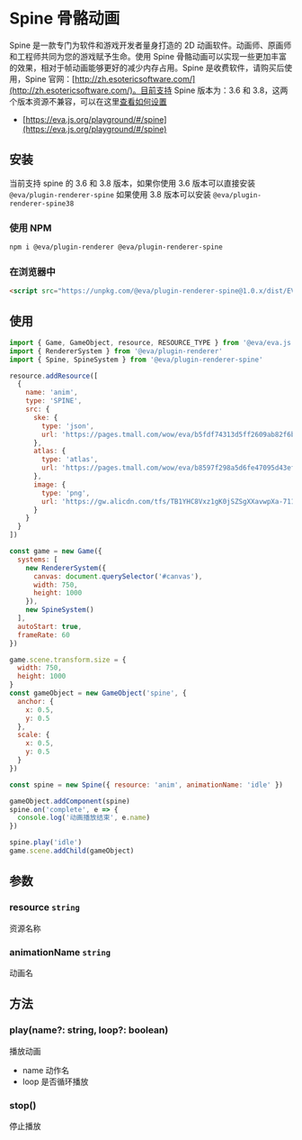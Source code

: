 # Spine 骨骼动画

Spine 是一款专门为软件和游戏开发者量身打造的 2D 动画软件。动画师、原画师和工程师共同为您的游戏赋予生命。使用 Spine 骨骼动画可以实现一些更加丰富的效果，相对于帧动画能够更好的减少内存占用。Spine 是收费软件，请购买后使用，Spine 官网：[http://zh.esotericsoftware.com/](http://zh.esotericsoftware.com/)。目前支持 Spine 版本为：3.6 和 3.8，这两个版本资源不兼容，可以在这里[查看如何设置](http://zh.esotericsoftware.com/spine-settings#Version)

- [https://eva.js.org/playground/#/spine](https://eva.js.org/playground/#/spine)

## 安装

当前支持 spine 的 3.6 和 3.8 版本，如果你使用 3.6 版本可以直接安装 `@eva/plugin-renderer-spine` 如果使用 3.8 版本可以安装 `@eva/plugin-renderer-spine38`

### 使用 NPM
```bash
npm i @eva/plugin-renderer @eva/plugin-renderer-spine
```

### 在浏览器中
```html
<script src="https://unpkg.com/@eva/plugin-renderer-spine@1.0.x/dist/EVA.plugin.renderer.spine.min.js"></script>
```

## 使用

```js
import { Game, GameObject, resource, RESOURCE_TYPE } from '@eva/eva.js'
import { RendererSystem } from '@eva/plugin-renderer'
import { Spine, SpineSystem } from '@eva/plugin-renderer-spine'

resource.addResource([
  {
    name: 'anim',
    type: 'SPINE',
    src: {
      ske: {
        type: 'json',
        url: 'https://pages.tmall.com/wow/eva/b5fdf74313d5ff2609ab82f6b6fd83e6.json'
      },
      atlas: {
        type: 'atlas',
        url: 'https://pages.tmall.com/wow/eva/b8597f298a5d6fe47095d43ef03210d4.atlas'
      },
      image: {
        type: 'png',
        url: 'https://gw.alicdn.com/tfs/TB1YHC8Vxz1gK0jSZSgXXavwpXa-711-711.png'
      }
    }
  }
])

const game = new Game({
  systems: [
    new RendererSystem({
      canvas: document.querySelector('#canvas'),
      width: 750,
      height: 1000
    }),
    new SpineSystem()
  ],
  autoStart: true,
  frameRate: 60
})

game.scene.transform.size = {
  width: 750,
  height: 1000
}
const gameObject = new GameObject('spine', {
  anchor: {
    x: 0.5,
    y: 0.5
  },
  scale: {
    x: 0.5,
    y: 0.5
  }
})

const spine = new Spine({ resource: 'anim', animationName: 'idle' })

gameObject.addComponent(spine)
spine.on('complete', e => {
  console.log('动画播放结束', e.name)
})

spine.play('idle')
game.scene.addChild(gameObject)
```

## 参数

### resource `string` 

资源名称

### animationName `string` 

动画名

## 方法

### play(name?: string, loop?: boolean)

播放动画

- name 动作名
- loop 是否循环播放

### stop()

停止播放

<br/>
<br/>
<br/>
<br/>
<br/>
